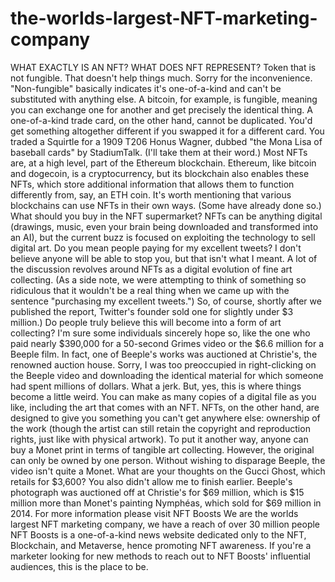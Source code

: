 # the-worlds-largest-NFT-marketing-company
WHAT EXACTLY IS AN NFT? WHAT DOES NFT REPRESENT?  Token that is not fungible.  That doesn't help things much.  Sorry for the inconvenience. "Non-fungible" basically indicates it's one-of-a-kind and can't be substituted with anything else. A bitcoin, for example, is fungible, meaning you can exchange one for another and get precisely the identical thing. A one-of-a-kind trade card, on the other hand, cannot be duplicated. You'd get something altogether different if you swapped it for a different card. You traded a Squirtle for a 1909 T206 Honus Wagner, dubbed "the Mona Lisa of baseball cards" by StadiumTalk. (I'll take them at their word.)  Most NFTs are, at a high level, part of the Ethereum blockchain. Ethereum, like bitcoin and dogecoin, is a cryptocurrency, but its blockchain also enables these NFTs, which store additional information that allows them to function differently from, say, an ETH coin. It's worth mentioning that various blockchains can use NFTs in their own ways. (Some have already done so.)  What should you buy in the NFT supermarket?  NFTs can be anything digital (drawings, music, even your brain being downloaded and transformed into an AI), but the current buzz is focused on exploiting the technology to sell digital art.  Do you mean people paying for my excellent tweets?  I don't believe anyone will be able to stop you, but that isn't what I meant. A lot of the discussion revolves around NFTs as a digital evolution of fine art collecting.  (As a side note, we were attempting to think of something so ridiculous that it wouldn't be a real thing when we came up with the sentence "purchasing my excellent tweets.") So, of course, shortly after we published the report, Twitter's founder sold one for slightly under $3 million.)  Do people truly believe this will become into a form of art collecting?  I'm sure some individuals sincerely hope so, like the one who paid nearly $390,000 for a 50-second Grimes video or the $6.6 million for a Beeple film. In fact, one of Beeple's works was auctioned at Christie's, the renowned auction house.  Sorry, I was too preoccupied in right-clicking on the Beeple video and downloading the identical material for which someone had spent millions of dollars.  What a jerk. But, yes, this is where things become a little weird. You can make as many copies of a digital file as you like, including the art that comes with an NFT.  NFTs, on the other hand, are designed to give you something you can't get anywhere else: ownership of the work (though the artist can still retain the copyright and reproduction rights, just like with physical artwork). To put it another way, anyone can buy a Monet print in terms of tangible art collecting. However, the original can only be owned by one person.  Without wishing to disparage Beeple, the video isn't quite a Monet.  What are your thoughts on the Gucci Ghost, which retails for $3,600? You also didn't allow me to finish earlier. Beeple's photograph was auctioned off at Christie's for $69 million, which is $15 million more than Monet's painting Nymphéas, which sold for $69 million in 2014.  For more information please visit NFT Boosts We are the worlds largest NFT marketing company, we have a reach of over 30 million people NFT Boosts is a one-of-a-kind news website dedicated only to the NFT, Blockchain, and Metaverse, hence promoting NFT awareness. If you're a marketer looking for new methods to reach out to NFT Boosts' influential audiences, this is the place to be.
